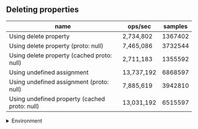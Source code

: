 ## Deleting properties

|name|ops/sec|samples|
|-|-|-|
|Using delete property|2,734,802|1367402|
|Using delete property (proto: null)|7,465,086|3732544|
|Using delete property (cached proto: null)|2,711,183|1355592|
|Using undefined assignment|13,737,192|6868597|
|Using undefined assignment (proto: null)|7,885,619|3942810|
|Using undefined property (cached proto: null)|13,031,192|6515597|


<details>
<summary>Environment</summary>

* __Machine:__ linux x64 | 4 vCPUs | 7.6GB Mem
* __Run:__ Wed Sep 25 2024 19:58:22 GMT+0000 (Coordinated Universal Time)
</details>

<!--
{"environment":{"platform":"linux","arch":"x64","cpus":4,"totalMemory":7.597896575927734},"benchmarks":[{"name":"Using delete property","opsSec":2734802.457568355,"samples":1367402},{"name":"Using delete property (proto: null)","opsSec":7465086.402483462,"samples":3732544},{"name":"Using delete property (cached proto: null)","opsSec":2711183.468619775,"samples":1355592},{"name":"Using undefined assignment","opsSec":13737192.845988153,"samples":6868597},{"name":"Using undefined assignment (proto: null)","opsSec":7885619.132525202,"samples":3942810},{"name":"Using undefined property (cached proto: null)","opsSec":13031192.38396899,"samples":6515597}]}-->
